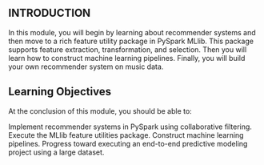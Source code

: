 ## INTRODUCTION

In this module, you will begin by learning about recommender systems and then move to a rich feature utility package in PySpark MLlib. This package supports feature extraction, transformation, and selection. Then you will learn how to construct machine learning pipelines. Finally, you will build your own recommender system on music data.

## Learning Objectives

At the conclusion of this module, you should be able to:

Implement recommender systems in PySpark using collaborative filtering.
Execute the MLlib feature utilities package.
Construct machine learning pipelines.
Progress toward executing an end-to-end predictive modeling project using a large dataset.